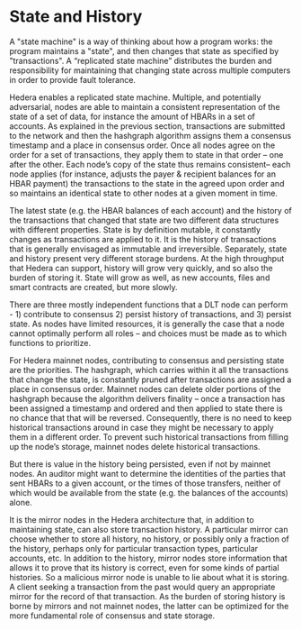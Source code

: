 # State and History

A "state machine" is a way of thinking about how a program works: the program maintains a "state", and then changes that state as specified by "transactions". A “replicated state machine” distributes the burden and responsibility for maintaining that changing state across multiple computers in order to provide fault tolerance.

Hedera enables a replicated state machine. Multiple, and potentially adversarial, nodes are able to maintain a consistent representation of the state of a set of data, for instance the amount of HBARs in a set of accounts. As explained in the previous section, transactions are submitted to the network and then the hashgraph algorithm assigns them a consensus timestamp and a place in consensus order. Once all nodes agree on the order for a set of transactions, they apply them to state in that order – one after the other. Each node’s copy of the state thus remains consistent– each node applies (for instance, adjusts the payer & recipient balances for an HBAR payment) the transactions to the state in the agreed upon order and so maintains an identical state to other nodes at a given moment in time.

The latest state (e.g. the HBAR balances of each account) and the history of the transactions that changed that state are two different data structures with different properties. State is by definition mutable, it constantly changes as transactions are applied to it. It is the history of transactions that is generally envisaged as immutable and irreversible. Separately, state and history present very different storage burdens. At the high throughput that Hedera can support, history will grow very quickly, and so also the burden of storing it. State will grow as well, as new accounts, files and smart contracts are created, but more slowly.

There are three mostly independent functions that a DLT node can perform - 1) contribute to consensus 2) persist history of transactions, and 3) persist state. As nodes have limited resources, it is generally the case that a node cannot optimally perform all roles – and choices must be made as to which functions to prioritize.

For Hedera mainnet nodes, contributing to consensus and persisting state are the priorities. The hashgraph, which carries within it all the transactions that change the state, is constantly pruned after transactions are assigned a place in consensus order. Mainnet nodes can delete older portions of the hashgraph because the algorithm delivers finality – once a transaction has been assigned a timestamp and ordered and then applied to state there is no chance that that will be reversed. Consequently, there is no need to keep historical transactions around in case they might be necessary to apply them in a different order. To prevent such historical transactions from filling up the node’s storage, mainnet nodes delete historical transactions.

But there is value in the history being persisted, even if not by mainnet nodes. An auditor might want to determine the identities of the parties that sent HBARs to a given account, or the times of those transfers, neither of which would be available from the state (e.g. the balances of the accounts) alone.

It is the mirror nodes in the Hedera architecture that, in addition to maintaining state, can also store transaction history. A particular mirror can choose whether to store all history, no history, or possibly only a fraction of the history, perhaps only for particular transaction types, particular accounts, etc. In addition to the history, mirror nodes store information that allows it to prove that its history is correct, even for some kinds of partial histories. So a malicious mirror node is unable to lie about what it is storing. A client seeking a transaction from the past would query an appropriate mirror for the record of that transaction. As the burden of storing history is borne by mirrors and not mainnet nodes, the latter can be optimized for the more fundamental role of consensus and state storage.
